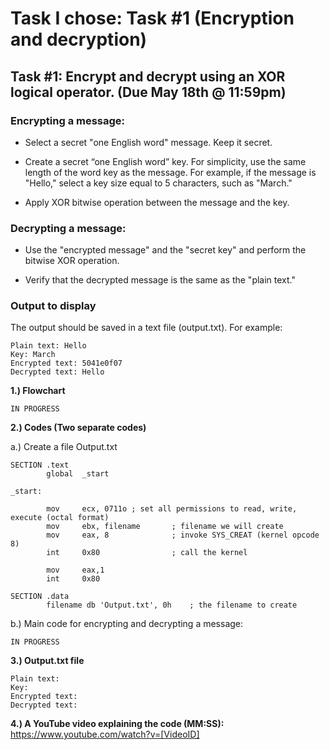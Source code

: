# Task I chose: Task #1 (Encryption and decryption)

## Task #1: Encrypt and decrypt using an XOR logical operator. (Due May 18th @ 11:59pm)

### Encrypting a message:

- Select a secret "one English word" message. Keep it secret.

- Create a secret “one English word” key. For simplicity, use the same length of the word key as the message. For example, if the message is "Hello," select a key size equal to 5 characters, such as "March."

- Apply XOR bitwise operation between the message and the key.

### Decrypting a message:

- Use the "encrypted message" and the "secret key" and perform the bitwise XOR operation.

- Verify that the decrypted message is the same as the "plain text."

### Output to display

The output should be saved in a text file (output.txt). For example:
```
Plain text: Hello
Key: March
Encrypted text: 5041e0f07
Decrypted text: Hello
```


**1.) Flowchart**
```
IN PROGRESS
```
**2.) Codes (Two separate codes)**

a.) Create a file Output.txt
```
SECTION .text
        global  _start
 
_start:
 
        mov     ecx, 0711o ; set all permissions to read, write, execute (octal format)
        mov     ebx, filename       ; filename we will create
        mov     eax, 8              ; invoke SYS_CREAT (kernel opcode 8)
        int     0x80                ; call the kernel

        mov     eax,1
        int     0x80

SECTION .data
        filename db 'Output.txt', 0h    ; the filename to create
```

b.) Main code for encrypting and decrypting a message:
```
IN PROGRESS
```

**3.) Output.txt file**
```
Plain text:
Key:
Encrypted text:
Decrypted text:
```
**4.) A YouTube video explaining the code (MM:SS):** https://www.youtube.com/watch?v=[VideoID]
